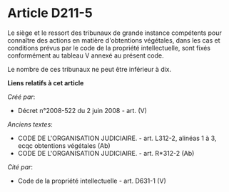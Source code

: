 # Article D211-5

Le siège et le ressort des tribunaux de grande instance compétents pour connaître des actions en matière d'obtentions
végétales, dans les cas et conditions prévus par le code de la propriété intellectuelle, sont fixés conformément au tableau V
annexé au présent code.

Le nombre de ces tribunaux ne peut être inférieur à dix.

**Liens relatifs à cet article**

_Créé par_:

  - Décret n°2008-522 du 2 juin 2008 - art. (V)

_Anciens textes_:

  - CODE DE L'ORGANISATION JUDICIAIRE. - art. L312-2, alinéas 1 à 3, ecqc obtentions végétales (Ab)
  - CODE DE L'ORGANISATION JUDICIAIRE. - art. R*312-2 (Ab)

_Cité par_:

  - Code de la propriété intellectuelle - art. D631-1 (V)
